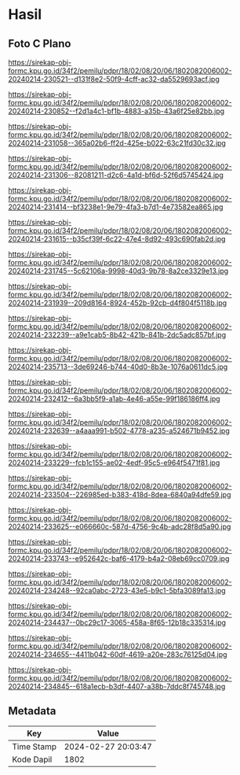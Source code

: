 # Hasil

## Foto C Plano

https://sirekap-obj-formc.kpu.go.id/34f2/pemilu/pdpr/18/02/08/20/06/1802082006002-20240214-230521--d131f8e2-50f9-4cff-ac32-da5529693acf.jpg

https://sirekap-obj-formc.kpu.go.id/34f2/pemilu/pdpr/18/02/08/20/06/1802082006002-20240214-230852--f2d1a4c1-bf1b-4883-a35b-43a6f25e82bb.jpg

https://sirekap-obj-formc.kpu.go.id/34f2/pemilu/pdpr/18/02/08/20/06/1802082006002-20240214-231058--365a02b6-ff2d-425e-b022-63c21fd30c32.jpg

https://sirekap-obj-formc.kpu.go.id/34f2/pemilu/pdpr/18/02/08/20/06/1802082006002-20240214-231306--82081211-d2c6-4a1d-bf6d-52f6d5745424.jpg

https://sirekap-obj-formc.kpu.go.id/34f2/pemilu/pdpr/18/02/08/20/06/1802082006002-20240214-231414--bf3238e1-9e79-4fa3-b7d1-4e73582ea865.jpg

https://sirekap-obj-formc.kpu.go.id/34f2/pemilu/pdpr/18/02/08/20/06/1802082006002-20240214-231615--b35cf39f-6c22-47e4-8d92-493c690fab2d.jpg

https://sirekap-obj-formc.kpu.go.id/34f2/pemilu/pdpr/18/02/08/20/06/1802082006002-20240214-231745--5c62106a-9998-40d3-9b78-8a2ce3329e13.jpg

https://sirekap-obj-formc.kpu.go.id/34f2/pemilu/pdpr/18/02/08/20/06/1802082006002-20240214-231939--209d8164-8924-452b-92cb-d4f804f5118b.jpg

https://sirekap-obj-formc.kpu.go.id/34f2/pemilu/pdpr/18/02/08/20/06/1802082006002-20240214-232239--a9e1cab5-8b42-421b-841b-2dc5adc857bf.jpg

https://sirekap-obj-formc.kpu.go.id/34f2/pemilu/pdpr/18/02/08/20/06/1802082006002-20240214-235713--3de69246-b744-40d0-8b3e-1076a0611dc5.jpg

https://sirekap-obj-formc.kpu.go.id/34f2/pemilu/pdpr/18/02/08/20/06/1802082006002-20240214-232412--6a3bb5f9-a1ab-4e46-a55e-99f186186ff4.jpg

https://sirekap-obj-formc.kpu.go.id/34f2/pemilu/pdpr/18/02/08/20/06/1802082006002-20240214-232639--a4aaa991-b502-4778-a235-a524671b9452.jpg

https://sirekap-obj-formc.kpu.go.id/34f2/pemilu/pdpr/18/02/08/20/06/1802082006002-20240214-233229--fcb1c155-ae02-4edf-95c5-e964f5471f81.jpg

https://sirekap-obj-formc.kpu.go.id/34f2/pemilu/pdpr/18/02/08/20/06/1802082006002-20240214-233504--226985ed-b383-418d-8dea-6840a94dfe59.jpg

https://sirekap-obj-formc.kpu.go.id/34f2/pemilu/pdpr/18/02/08/20/06/1802082006002-20240214-233625--e066660c-587d-4756-9c4b-adc28f8d5a90.jpg

https://sirekap-obj-formc.kpu.go.id/34f2/pemilu/pdpr/18/02/08/20/06/1802082006002-20240214-233743--e952642c-baf6-4179-b4a2-08eb69cc0709.jpg

https://sirekap-obj-formc.kpu.go.id/34f2/pemilu/pdpr/18/02/08/20/06/1802082006002-20240214-234248--92ca0abc-2723-43e5-b9c1-5bfa3089fa13.jpg

https://sirekap-obj-formc.kpu.go.id/34f2/pemilu/pdpr/18/02/08/20/06/1802082006002-20240214-234437--0bc29c17-3065-458a-8f65-12b18c335314.jpg

https://sirekap-obj-formc.kpu.go.id/34f2/pemilu/pdpr/18/02/08/20/06/1802082006002-20240214-234655--4411b042-60df-4619-a20e-283c76125d04.jpg

https://sirekap-obj-formc.kpu.go.id/34f2/pemilu/pdpr/18/02/08/20/06/1802082006002-20240214-234845--618a1ecb-b3df-4407-a38b-7ddc8f745748.jpg


## Metadata

| Key        | Value               |
| ---------- | ------------------- |
| Time Stamp | 2024-02-27 20:03:47 |
| Kode Dapil | 1802                |



